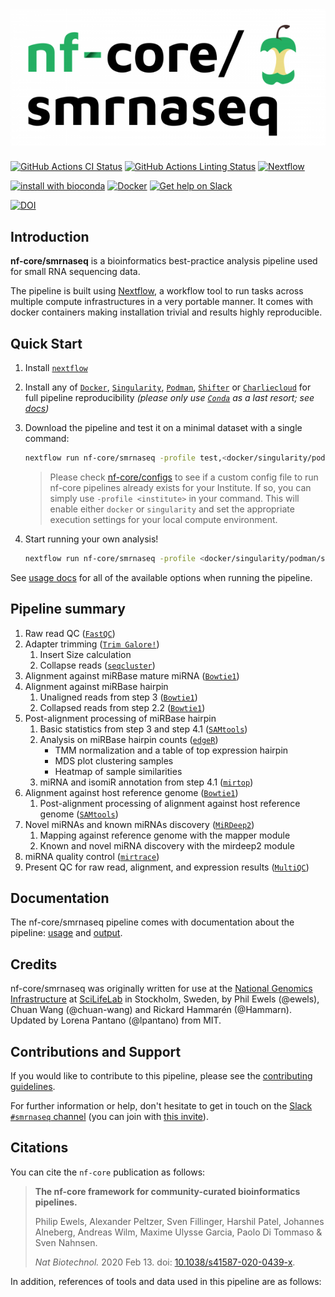 # ![nf-core/smrnaseq](docs/images/nf-core-smrnaseq_logo.png)

[![GitHub Actions CI Status](https://github.com/nf-core/smrnaseq/workflows/nf-core%20CI/badge.svg)](https://github.com/nf-core/smrnaseq/actions)
[![GitHub Actions Linting Status](https://github.com/nf-core/smrnaseq/workflows/nf-core%20linting/badge.svg)](https://github.com/nf-core/smrnaseq/actions)
[![Nextflow](https://img.shields.io/badge/nextflow-%E2%89%A520.04.0-brightgreen.svg)](https://www.nextflow.io/)

[![install with bioconda](https://img.shields.io/badge/install%20with-bioconda-brightgreen.svg)](https://bioconda.github.io/)
[![Docker](https://img.shields.io/docker/automated/nfcore/smrnaseq.svg)](https://hub.docker.com/r/nfcore/smrnaseq)
[![Get help on Slack](http://img.shields.io/badge/slack-nf--core%20%23smrnaseq-4A154B?logo=slack)](https://nfcore.slack.com/channels/smrnaseq)

[![DOI](https://zenodo.org/badge/140590861.svg)](https://zenodo.org/badge/latestdoi/140590861)

## Introduction

**nf-core/smrnaseq** is a bioinformatics best-practice analysis pipeline used for small RNA sequencing data.

The pipeline is built using [Nextflow](https://www.nextflow.io), a workflow tool to run tasks across multiple compute infrastructures in a very portable manner. It comes with docker containers making installation trivial and results highly reproducible.

## Quick Start

1. Install [`nextflow`](https://nf-co.re/usage/installation)

2. Install any of [`Docker`](https://docs.docker.com/engine/installation/), [`Singularity`](https://www.sylabs.io/guides/3.0/user-guide/), [`Podman`](https://podman.io/), [`Shifter`](https://nersc.gitlab.io/development/shifter/how-to-use/) or [`Charliecloud`](https://hpc.github.io/charliecloud/) for full pipeline reproducibility _(please only use [`Conda`](https://conda.io/miniconda.html) as a last resort; see [docs](https://nf-co.re/usage/configuration#basic-configuration-profiles))_

3. Download the pipeline and test it on a minimal dataset with a single command:

    ```bash
    nextflow run nf-core/smrnaseq -profile test,<docker/singularity/podman/shifter/charliecloud/conda/institute>
    ```

    > Please check [nf-core/configs](https://github.com/nf-core/configs#documentation) to see if a custom config file to run nf-core pipelines already exists for your Institute. If so, you can simply use `-profile <institute>` in your command. This will enable either `docker` or `singularity` and set the appropriate execution settings for your local compute environment.

4. Start running your own analysis!

    ```bash
    nextflow run nf-core/smrnaseq -profile <docker/singularity/podman/shifter/charliecloud/conda/institute> --input '*_R{1,2}.fastq.gz' --genome GRCh37
    ```

See [usage docs](https://nf-co.re/smrnaseq/usage) for all of the available options when running the pipeline.

## Pipeline summary

1. Raw read QC ([`FastQC`](https://www.bioinformatics.babraham.ac.uk/projects/fastqc/))
2. Adapter trimming ([`Trim Galore!`](https://www.bioinformatics.babraham.ac.uk/projects/trim_galore/))
    1. Insert Size calculation
    2. Collapse reads ([`seqcluster`](https://seqcluster.readthedocs.io/mirna_annotation.html#processing-of-reads))
3. Alignment against miRBase mature miRNA ([`Bowtie1`](http://bowtie-bio.sourceforge.net/index.shtml))
4. Alignment against miRBase hairpin
    1. Unaligned reads from step 3 ([`Bowtie1`](http://bowtie-bio.sourceforge.net/index.shtml))
    2. Collapsed reads from step 2.2 ([`Bowtie1`](http://bowtie-bio.sourceforge.net/index.shtml))
5. Post-alignment processing of miRBase hairpin
    1. Basic statistics from step 3 and step 4.1 ([`SAMtools`](https://sourceforge.net/projects/samtools/files/samtools/))
    2. Analysis on miRBase hairpin counts  ([`edgeR`](https://bioconductor.org/packages/release/bioc/html/edgeR.html))
         * TMM normalization and a table of top expression hairpin
         * MDS plot clustering samples
         * Heatmap of sample similarities
    3. miRNA and isomiR annotation from step 4.1 ([`mirtop`](https://github.com/miRTop/mirtop))
6. Alignment against host reference genome ([`Bowtie1`](http://bowtie-bio.sourceforge.net/index.shtml))
    1. Post-alignment processing of alignment against host reference genome ([`SAMtools`](https://sourceforge.net/projects/samtools/files/samtools/))
7. Novel miRNAs and known miRNAs discovery ([`MiRDeep2`](https://www.mdc-berlin.de/content/mirdeep2-documentation))
    1. Mapping against reference genome with the mapper module
    2. Known and novel miRNA discovery with the mirdeep2 module
8. miRNA quality control ([`mirtrace`](https://github.com/friedlanderlab/mirtrace))
9. Present QC for raw read, alignment, and expression results ([`MultiQC`](http://multiqc.info/))

## Documentation

The nf-core/smrnaseq pipeline comes with documentation about the pipeline: [usage](https://nf-co.re/smrnaseq/usage) and [output](https://nf-co.re/smrnaseq/output).

## Credits

nf-core/smrnaseq was originally written for use at the [National Genomics Infrastructure](https://portal.scilifelab.se/genomics/) at [SciLifeLab](http://www.scilifelab.se/) in Stockholm, Sweden, by Phil Ewels (@ewels), Chuan Wang (@chuan-wang) and Rickard Hammarén (@Hammarn). Updated by Lorena Pantano (@lpantano) from MIT.

## Contributions and Support

If you would like to contribute to this pipeline, please see the [contributing guidelines](.github/CONTRIBUTING.md).

For further information or help, don't hesitate to get in touch on the [Slack `#smrnaseq` channel](https://nfcore.slack.com/channels/smrnaseq) (you can join with [this invite](https://nf-co.re/join/slack)).

## Citations

You can cite the `nf-core` publication as follows:

> **The nf-core framework for community-curated bioinformatics pipelines.**
>
> Philip Ewels, Alexander Peltzer, Sven Fillinger, Harshil Patel, Johannes Alneberg, Andreas Wilm, Maxime Ulysse Garcia, Paolo Di Tommaso & Sven Nahnsen.
>
> _Nat Biotechnol._ 2020 Feb 13. doi: [10.1038/s41587-020-0439-x](https://dx.doi.org/10.1038/s41587-020-0439-x).

In addition, references of tools and data used in this pipeline are as follows:

<!-- TODO nf-core: Add bibliography of tools and data used in your pipeline -->
<!-- In addition, references of tools and data used in this pipeline are as follows: -->
